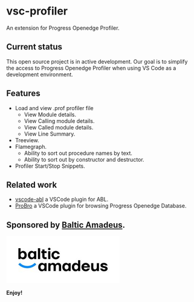 # vsc-profiler 

An extension for Progress Openedge Profiler.

## Current status
This open source project is in active development. Our goal is to simplify the access to Progress Openedge Profiler when using VS Code as a development environment.

## Features
- Load and view .prof profiler file
    - View Module details.
    - View Calling module details.
    - View Called module details.
    - View Line Summary.
- Treeview.
- Flamegraph.
    - Ability to sort out procedure names by text.
    - Ability to sort out by constructor and destructor.
- Profiler Start/Stop Snippets.

## Related work
- [vscode-abl](https://github.com/chriscamicas/vscode-abl) a VSCode plugin for ABL.
- [ProBro](https://github.com/BalticAmadeus/ProBro) a VSCode plugin for browsing Progress Openedge Database.

## Sponsored by [Baltic Amadeus](https://www.ba.lt/en).

[![BA](https://raw.githubusercontent.com/BalticAmadeus/ProBro/main/resources/images/Balticmadeus_RGB-01.jpg)](https://www.ba.lt/en)

**Enjoy!**
